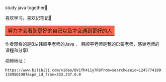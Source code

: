 study java together:blue_heart:

喜欢学习，喜欢记笔记:dog:

<table><tr><td bgcolor=#FF6347>努力才会看到更好的自己以及才会遇到更好的人</td></tr></table>  
作者观看的是B站韩顺平老师的Java ， 韩顺平老师是我的启蒙老师，感谢老师的课程和分享!

视频地址：

`https://www.bilibili.com/video/BV1fh411y7R8from=search&seid=12457741891389501907&spm_id_from=333.337.0.0`




